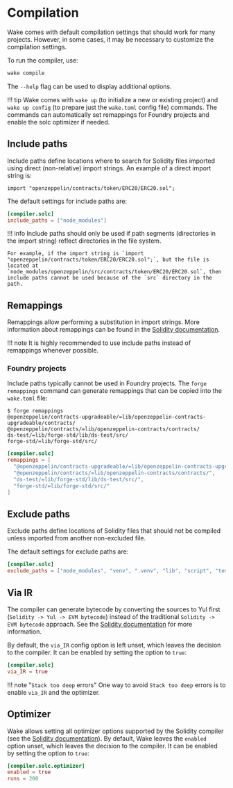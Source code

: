 # Compilation

Wake comes with default compilation settings that should work for many projects.
However, in some cases, it may be necessary to customize the compilation settings.

To run the compiler, use:
```sh
wake compile
```

The `--help` flag can be used to display additional options.

!!! tip
    Wake comes with `wake up` (to initialize a new or existing project) and `wake up config` (to prepare just the `wake.toml` config file) commands.
    The commands can automatically set remappings for Foundry projects and enable the solc optimizer if needed.

## Include paths

Include paths define locations where to search for Solidity files imported using direct (non-relative) import strings.
An example of a direct import string is:
```solidity
import "openzeppelin/contracts/token/ERC20/ERC20.sol";
```

The default settings for include paths are:
```toml title="wake.toml"
[compiler.solc]
include_paths = ["node_modules"]
```

!!! info
    Include paths should only be used if path segments (directories in the import string) reflect directories in the file system.

    For example, if the import string is `import "openzeppelin/contracts/token/ERC20/ERC20.sol";`, but the file is located at `node_modules/openzeppelin/src/contracts/token/ERC20/ERC20.sol`, then include paths cannot be used because of the `src` directory in the path.

## Remappings

Remappings allow performing a substitution in import strings. More information about remappings can be found in the [Solidity documentation](https://docs.soliditylang.org/en/latest/path-resolution.html#import-remapping).

!!! note
    It is highly recommended to use include paths instead of remappings whenever possible.

### Foundry projects

Include paths typically cannot be used in Foundry projects. The `forge remappings` command can generate remappings that can be copied into the `wake.toml` file:
```console
$ forge remappings
@openzeppelin/contracts-upgradeable/=lib/openzeppelin-contracts-upgradeable/contracts/
@openzeppelin/contracts/=lib/openzeppelin-contracts/contracts/
ds-test/=lib/forge-std/lib/ds-test/src/
forge-std/=lib/forge-std/src/
```

```toml title="wake.toml"
[compiler.solc]
remappings = [
  "@openzeppelin/contracts-upgradeable/=lib/openzeppelin-contracts-upgradeable/contracts/",
  "@openzeppelin/contracts/=lib/openzeppelin-contracts/contracts/",
  "ds-test/=lib/forge-std/lib/ds-test/src/",
  "forge-std/=lib/forge-std/src/"
]
```

## Exclude paths

Exclude paths define locations of Solidity files that should not be compiled unless imported from another non-excluded file.

The default settings for exclude paths are:
```toml title="wake.toml"
[compiler.solc]
exclude_paths = ["node_modules", "venv", ".venv", "lib", "script", "test"]
```

## Via IR

The compiler can generate bytecode by converting the sources to Yul first (`Solidity -> Yul -> EVM bytecode`) instead of the traditional `Solidity -> EVM bytecode` approach.
See the [Solidity documentation]() for more information.

By default, the `via_IR` config option is left unset, which leaves the decision to the compiler.
It can be enabled by setting the option to `true`:
```toml title="wake.toml"
[compiler.solc]
via_IR = true
```

!!! note "`Stack too deep` errors"
    One way to avoid `Stack too deep` errors is to enable `via_IR` and the optimizer.

## Optimizer

Wake allows setting all optimizer options supported by the Solidity compiler (see the [Solidity documentation](https://docs.soliditylang.org/en/v0.8.22/using-the-compiler.html#input-description)).
By default, Wake leaves the `enabled` option unset, which leaves the decision to the compiler.
It can be enabled by setting the option to `true`:
```toml title="wake.toml"
[compiler.solc.optimizer]
enabled = true
runs = 200
```
